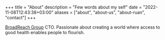 +++
title = "About"
description = "Few words about my self"
date = "2022-11-08T12:43:38+03:00"
aliases = ["about", "about-us", "about-ruan", "contact"]
+++


[BroadReach Group](https://broadreachcorporation.com/) CTO. Passionate about creating a world where access to good health enables people to flourish.
